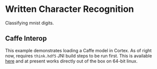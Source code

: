 # Written Character Recognition

Classifying mnist digits.

## Caffe Interop

This example demonstrates loading a Caffe model in Cortex. As of right now, requires
`think.hdf5` JNI build steps to be run first. This is available
[here](https://github.com/thinktopic/think.hdf5) and at present works directly out of
the box on 64-bit linux.
